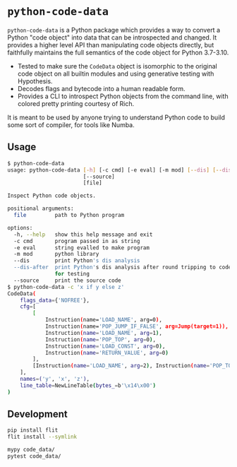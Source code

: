 # `python-code-data`

`python-code-data` is a Python package which provides a way to convert a Python
"code object" into data that can be introspected and changed. It provides
a higher level API than manipulating code objects directly, but faithfully
maintains the full semantics of the code object for Python 3.7-3.10.

- Tested to make sure the `CodeData` object is isomorphic to the original
  code object on all builtin modules and using generative testing with Hypothesis.
- Decodes flags and bytecode into a human readable form.
- Provides a CLI to introspect Python objects from the command line, with
  colored pretty printing courtesy of Rich.


It is meant to be used by anyone trying to understand Python code to build some sort of compiler, for tools like Numba.

## Usage

```bash
$ python-code-data
usage: python-code-data [-h] [-c cmd] [-e eval] [-m mod] [--dis] [--dis-after]
                        [--source]
                        [file]

Inspect Python code objects.

positional arguments:
  file         path to Python program

options:
  -h, --help   show this help message and exit
  -c cmd       program passed in as string
  -e eval      string evalled to make program
  -m mod       python library
  --dis        print Python's dis analysis
  --dis-after  print Python's dis analysis after round tripping to code-data,
               for testing
  --source     print the source code
$ python-code-data -c 'x if y else z'
CodeData(
    flags_data={'NOFREE'},
    cfg=[
        [
            Instruction(name='LOAD_NAME', arg=0),
            Instruction(name='POP_JUMP_IF_FALSE', arg=Jump(target=1)),
            Instruction(name='LOAD_NAME', arg=1),
            Instruction(name='POP_TOP', arg=0),
            Instruction(name='LOAD_CONST', arg=0),
            Instruction(name='RETURN_VALUE', arg=0)
        ],
        [Instruction(name='LOAD_NAME', arg=2), Instruction(name='POP_TOP', arg=0), Instruction(name='LOAD_CONST', arg=0), Instruction(name='RETURN_VALUE', arg=0)]
    ],
    names=('y', 'x', 'z'),
    line_table=NewLineTable(bytes_=b'\x14\x00')
)
```

## Development

```bash
pip install flit
flit install --symlink

mypy code_data/
pytest code_data/
```


